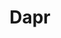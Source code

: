 ---
title: Dapr
isOfficial: true
categories:
  - cloud
docs:
  - id: java
    url: https://github.com/diagridio/testcontainers-dapr
    isThirdParty: true
    example: |
      ```java
      var dapr = new DaprContainer("daprio/daprd:1.12.0");
      dapr.start();
      ```
description: |
  Dapr is a CNCF and open-source project to enable developers with a consistent set of application-level APIs to develop faster cloud-native applications.
---